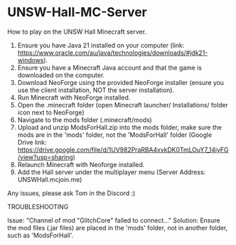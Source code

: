# UNSW-Hall-MC-Server
How to play on the UNSW Hall Minecraft server.

1. Ensure you have Java 21 installed on your computer (link: https://www.oracle.com/au/java/technologies/downloads/#jdk21-windows).
2. Ensure you have a Minecraft Java account and that the game is downloaded on the computer.
3. Download NeoForge using the provided NeoForge installer (ensure you use the client installation, NOT the server installation).
4. Run Minecraft with NeoForge installed.
5. Open the .minecraft folder (open Minecraft launcher/ Installations/ folder icon next to NeoForge)
6. Navigate to the mods folder (.minecraft/mods)
7. Upload and unzip ModsForHall.zip into the mods folder, make sure the mods are in the 'mods' folder, not the 'ModsForHall' folder (Google Drive link: https://drive.google.com/file/d/1UV982PraRBA4xvkDK0TmLOuY7_14iyFG/view?usp=sharing)
8. Relaunch Minecraft with Neoforge installed.
9. Add the Hall server under the multiplayer menu (Server Address: UNSWHall.mcjoin.me)

Any issues, please ask Tom in the Discord :)

TROUBLESHOOTING

Issue: "Channel of mod "GlitchCore" failed to connect..."
Solution: Ensure the mod files (.jar files) are placed in the 'mods' folder, not in another folder, such as 'ModsForHall'.
